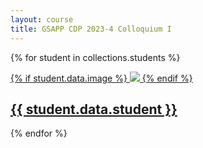 ```yaml
---
layout: course
title: GSAPP CDP 2023-4 Colloquium I
---
```


{% for student in collections.students %}
  <div class="project-card">
    <a class="fade" href="{{ student.url }}">
      <div class="stack">
        <div class="project-card-thumb">
          {% if student.data.image %}
            <img src="{{ student.url }}/{{ student.data.image }}" />
          {% endif %}
        </div>
        <div>
          <h2>{{ student.data.student }}</h2>
        </div>
      </div>
    </a>
  </div>
{% endfor %}

